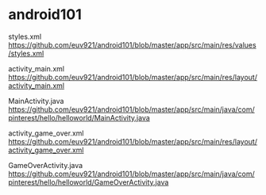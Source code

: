 # android101

styles.xml
https://github.com/euv921/android101/blob/master/app/src/main/res/values/styles.xml

activity_main.xml
https://github.com/euv921/android101/blob/master/app/src/main/res/layout/activity_main.xml 

MainActivity.java
https://github.com/euv921/android101/blob/master/app/src/main/java/com/pinterest/hello/helloworld/MainActivity.java

activity_game_over.xml
https://github.com/euv921/android101/blob/master/app/src/main/res/layout/activity_game_over.xml

GameOverActivity.java
https://github.com/euv921/android101/blob/master/app/src/main/java/com/pinterest/hello/helloworld/GameOverActivity.java
